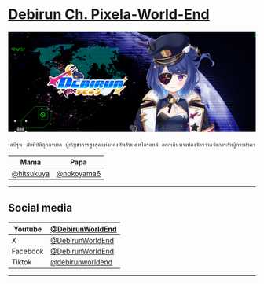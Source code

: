 # [Debirun Ch. Pixela-World-End](https://www.youtube.com/@DebirunWorldEnd)

![Debirun banner](./images/debirun-banner.png)

```txt
เดบีรุน ภัยพิบัติอุกกาบาต ผู้บัญชาการสูงสุดแห่งกองทัพลับเมเทโอรอยด์ ออกเดินทางท่องจักรวาลจัดการกับผู้กระทำความผิดที่เป็นภัยคุกคามต่อทั้งเอกภพ มีพลังดาวตกที่กวาดล้างโลกเพื่อการถือกำเนิดใหม่ และชี้ชะตาทุกสรรพสิ่ง ตอนนี้ได้มาเยือนที่โลกมนุษย์ประเทศไทย แอบมาสำรวจโลกใบนี้อย่างแนบเนียนในร่างเด็กสาวชาวโลก เหมือนว่าจะถูกใจโลกใบนี้กับวัฒนธรรมของโลกนี้ไม่มากก็น้อย ยามที่โลกจะถึงกาลอวสาน จึงได้รวบรวมเพื่อนๆชาวworld end เพื่อช่วยโลกใบนี้ ทว่ามันสายเกินไปเวลาแห่งจุดจบได้มาถึงแล้ว ด้วยการตัดสินใจอันเด็ดเดี่ยวของเดบีรุนจึงได้พาทุกคนย้อนกลับมายังอดีต เป็นวีทูปเบอร์ เพื่อกระจายข่าวสารและประกาศให้ชาวโลกได้ตระหนักถึงภัยพิบัติที่กำลังคลืบคลานเข้ามาก่อนที่จะสายเกินไป เรื่องที่เล่ามาทั้งหมด เป็นจริงแค่ไหนไม่มีใครรู้ (เอ้า)
```

|Mama|Papa|
|---|---|
|[@hitsukuya](https://x.com/hitsukuya)|[@nokoyama6](https://x.com/nokoyama6)|

---

## Social media

|Youtube|[@DebirunWorldEnd](https://www.youtube.com/@DebirunWorldEnd)|
|---|---|
|X|[@DebirunWorldEnd](https://x.com/DebirunWorldEnd)|
|Facebook|[@DebirunWorldEnd](https://www.facebook.com/DebirunWorldEnd)|
|Tiktok|[@debirunworldend](https://tiktok.com/@debirunworldend)|

---
